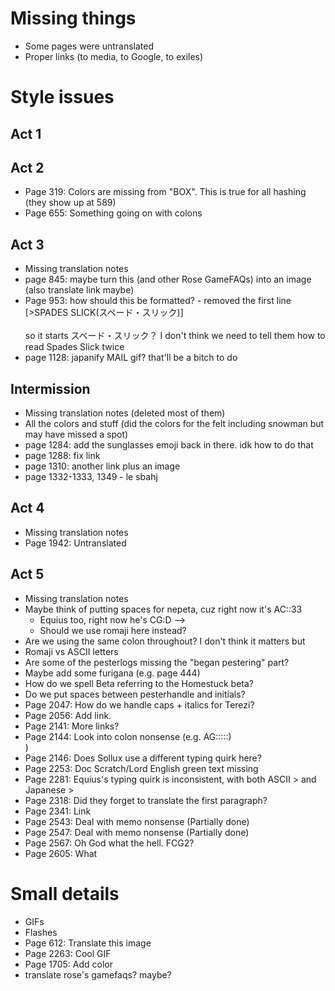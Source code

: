# Missing things
* Some pages were untranslated
* Proper links (to media, to Google, to exiles)

# Style issues
## Act 1
## Act 2
* Page 319: Colors are missing from "BOX". This is true for all hashing (they show up at 589)
* Page 655: Something going on with colons
## Act 3
* Missing translation notes
* page 845: maybe turn this (and other Rose GameFAQs) into an image (also translate link maybe)
* Page 953: how should this be formatted? - removed the first line [&gt;SPADES SLICK(スペード・スリック)]<br/><br/> so it starts スペード・スリック？ I don't think we need to tell them how to read Spades Slick twice
* page 1128: japanify MAIL gif? that'll be a bitch to do
## Intermission
* Missing translation notes (deleted most of them)
* All the colors and stuff (did the colors for the felt including snowman but may have missed a spot)
* page 1284: add the sunglasses emoji back in there. idk how to do that
* page 1288: fix link
* page 1310: another link plus an image
* page 1332-1333, 1349 - le sbahj
## Act 4
* Missing translation notes
* Page 1942: Untranslated
## Act 5
* Missing translation notes
* Maybe think of putting spaces for nepeta, cuz right now it's AC::33
    * Equius too, right now he's CG:D -->
    * Should we use romaji here instead?
* Are we using the same colon throughout? I don't think it matters but
* Romaji vs ASCII letters
* Are some of the pesterlogs missing the "began pestering" part?
* Maybe add some furigana (e.g. page 444)
* How do we spell Beta referring to the Homestuck beta?
* Do we put spaces between pesterhandle and initials?
* Page 2047: How do we handle caps + italics for Terezi?
* Page 2056: Add link.
* Page 2141: More links?
* Page 2144: Look into colon nonsense (e.g. AG:::::)<br />)
* Page 2146: Does Sollux use a different typing quirk here?
* Page 2253: Doc Scratch/Lord English green text missing
* Page 2281: Equius's typing quirk is inconsistent, with both ASCII > and Japanese >
* Page 2318: Did they forget to translate the first paragraph?
* Page 2341: Link
* Page 2543: Deal with memo nonsense (Partially done)
* Page 2547: Deal with memo nonsense (Partially done)
* Page 2567: Oh God what the hell. FCG2?
* Page 2605: What

# Small details
* GIFs
* Flashes
* Page 612: Translate this image
* Page 2263: Cool GIF
* Page 1705: Add color
* translate rose's gamefaqs? maybe?
